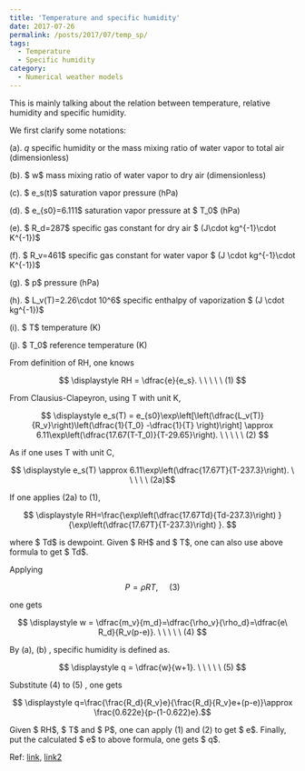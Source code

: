 ```yaml
---
title: 'Temperature and specific humidity'
date: 2017-07-26
permalink: /posts/2017/07/temp_sp/
tags:
  - Temperature
  - Specific humidity
category:
  - Numerical weather models
---
```


<!-- @import "[TOC]" {cmd="toc" depthFrom=1 depthTo=6 orderedList=false} -->

<!-- code_chunk_output -->



<!-- /code_chunk_output -->


This is mainly talking about the relation between temperature, relative humidity and specific humidity.



We first clarify some notations:



(a). $q$ specific humidity or the mass mixing ratio of water vapor to total air (dimensionless)



(b). $ w$ mass mixing ratio of water vapor to dry air (dimensionless)



(c). $ e_s(t)$ saturation vapor pressure (hPa)



(d). $ e_{s0}=6.111$ saturation vapor pressure at $ T_0$  (hPa)



(e). $ R_d=287$ specific gas constant for dry air $ (J\cdot  kg^{-1}\cdot  K^{-1})$



(f). $ R_v=461$ specific gas constant for water vapor $ (J \cdot kg^{-1}\cdot  K^{-1})$



(g). $ p$ pressure (hPa)



(h). $ L_v(T)=2.26\cdot 10^6$ specific enthalpy of vaporization $ (J \cdot kg^{-1})$



(i). $ T$ temperature (K)



(j). $ T_0$ reference temperature  (K)







From definition of RH, one knows

$$ \displaystyle RH = \dfrac{e}{e_s}. \ \ \ \ \ (1) $$











From Clausius-Clapeyron, using T with unit K,



$$ \displaystyle e_s(T) = e_{s0}\exp\left[\left(\dfrac{L_v(T)}{R_v}\right)\left(\dfrac{1}{T_0} -\dfrac{1}{T} \right)\right] \approx 6.11\exp\left(\dfrac{17.67(T-T_0)}{T-29.65}\right). \  \ \ \ \ (2) $$



As if one uses T with unit C,

$$ \displaystyle e_s(T) \approx 6.11\exp\left(\dfrac{17.67T}{T-237.3}\right). \ \ \ \ \ (2a)$$



If one applies (2a) to (1),

$$ \displaystyle RH=\frac{\exp\left(\dfrac{17.67Td}{Td-237.3}\right) }{\exp\left(\dfrac{17.67T}{T-237.3}\right) }. $$



where $ Td$ is dewpoint. Given $ RH$ and $ T$, one can also use above formula to get $ Td$.







Applying

$$ \displaystyle P=\rho RT,  \ \ \ \ \ (3) $$



one gets

$$ \displaystyle w = \dfrac{m_v}{m_d}=\dfrac{\rho_v}{\rho_d}=\dfrac{e\ R_d}{R_v(p-e)}. \ \ \ \ \ (4) $$











By (a), (b) ,  specific humidity is defined as.

$$ \displaystyle q = \dfrac{w}{w+1}. \ \ \ \ \ (5) $$



Substitute (4) to (5) , one gets

$$ \displaystyle  q=\frac{\frac{R_d}{R_v}e}{\frac{R_d}{R_v}e+(p-e)}\approx \frac{0.622e}{p-(1-0.622)e}.$$



Given $ RH$, $ T$ and $ P$, one can apply (1) and (2) to get $ e$. Finally, put the calculated $ e$ to above formula, one gets $ q$.







Ref: [link](https://earthscience.stackexchange.com/questions/5076/how-to-calculate-specific-humidity-with-relative-humidity-temperature-and-pres), [link2](https://earthscience.stackexchange.com/questions/2360/how-do-i-convert-specific-humidity-to-relative-humidity)